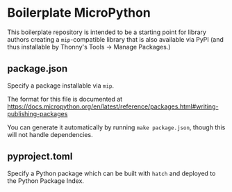 # Boilerplate MicroPython

This boilerplate repository is intended to be a starting point for library
authors creating a `mip`-compatible library that is also available via
PyPI (and thus installable by Thonny's Tools -> Manage Packages.)

## package.json

Specify a package installable via `mip`.

The format for this file is documented at https://docs.micropython.org/en/latest/reference/packages.html#writing-publishing-packages

You can generate it automatically by running `make package.json`, though
this will not handle dependencies.

## pyproject.toml

Specify a Python package which can be built with `hatch` and deployed to
the Python Package Index.